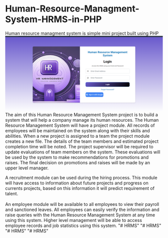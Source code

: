 # Human-Resource-Managment-System-HRMS-in-PHP
Human resource managment system is simple mini project built  using PHP
![mainpage](https://github.com/Madhavi175/HRMS/blob/main/Screenshot%20(10).png)
</br>
The aim of this Human Resource Management System project is to build a system that will help a company
manage its human resources. The Human Resource Management System will have a project module. All
records of employees will be maintained on the system along with their skills and abilities. When a new project
is assigned to a team the project module creates a new file. The details of the team members and estimated
project completion time will be noted. The project supervisor will be required to update evaluations of team
members on the system. These evaluations will be used by the system to make recommendations for promotions
and raises. The final decision on promotions and raises will be made by an upper level manager.
</br>

A recruitment module can be used during the hiring process. This module will have access to information
about future projects and progress on currents projects, based on this information it will predict requirement of
talent.
</br>
</br>
An employee module will be available to all employees to view their payroll and sanctioned leaves. All
employees can easily verify the information and raise queries with the Human Resource Management System at
any time using this system. Higher level management will be able to access employee records and job statistics
using this system.
"# HRMS" 
"# HRMS" 
"# HRMS" 
"# HRMS" 
